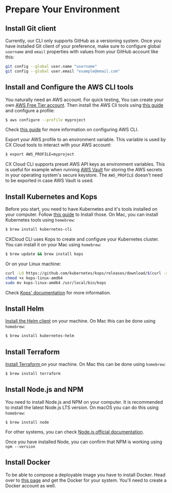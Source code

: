 # Prepare Your Environment

## Install Git client

Currently, our CLI only supports GitHub as a versioning system. Once you have installed Git client of your preference, make sure to configure global `username` and `email` properties with values from your GitHub account like this:

```bash
git config --global user.name "username"
git config --global user.email "example@email.com"
```

## Install and Configure the AWS CLI tools

You naturally need an AWS account. For quick testing, You can create your own [AWS Free Tier account](https://aws.amazon.com/free/). Then install the AWS Cli tools using [this guide](https://docs.aws.amazon.com/cli/latest/userguide/installing.html) and configure a profile:

```bash
$ aws configure --profile myproject
```

Check [this guide](https://docs.aws.amazon.com/cli/latest/userguide/cli-chap-getting-started.html) for more information on configuring AWS CLI.

Export your AWS profile to an environment variable. This variable is used by CX Cloud tools to interact with your AWS account:

```bash
$ export AWS_PROFILE=myproject
```

CX Cloud CLI supports preset AWS API keys as environment variables. This is useful for example when running [AWS Vault](https://github.com/99designs/aws-vault) for storing the AWS secrets in your operating system's secure keystore. The `AWS_PROFILE` doesn't need to be exported in case AWS Vault is used.

## Install Kubernetes and Kops

Before you start, you need to have Kubernetes and it's tools installed on your computer. Follow [this guide](https://kubernetes.io/docs/tasks/tools/install-kubectl/) to Install those. On Mac, you can install Kubernetes tools using `homebrew`:

```bash
$ brew install kubernetes-cli
```

CXCloud CLI uses Kops to create and configure your Kubernetes cluster. You can install it on your Mac using `homebrew`:

```bash
$ brew update && brew install kops
```

Or on your Linux machine:

```bash
curl -LO https://github.com/kubernetes/kops/releases/download/$(curl -s https://api.github.com/repos/kubernetes/kops/releases/latest | grep tag_name | cut -d '"' -f 4)/kops-linux-amd64
chmod +x kops-linux-amd64
sudo mv kops-linux-amd64 /usr/local/bin/kops
```

Check [Kops' documentation](https://github.com/kubernetes/kops#installing) for more information.

## Install Helm

[Install the Helm client](https://docs.helm.sh/using_helm/#installing-helm) on your machine. On Mac this can be done using `homebrew`:

```bash
$ brew install kubernetes-helm
```

## Install Terraform

[Install Terraform ](https://www.terraform.io/intro/getting-started/install.html) on your machine. On Mac this can be done using `homebrew`:

```bash
$ brew install terraform
```

## Install Node.js and NPM

You need to install Node.js and NPM on your computer. It is recommended to install the latest Node.js LTS version. On macOS you can do this using `homebrew`:

```text
$ brew install node
```

For other systems, you can check [Node.js official documentation](https://nodejs.org/en/download/package-manager/).

Once you have installed Node, you can confirm that NPM is working using `npm --version`

## Install Docker

To be able to compose a deployable image you have to install Docker. Head over to [this page](https://docs.docker.com/install/#supported-platforms) and get the Docker for your system. You'll need to create a Docker account as well.
